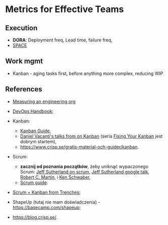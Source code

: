 # Metrics for Effective Teams

## Execution

- **DORA**: Deployment freq, Lead time, failure freq,
- [SPACE](https://www.infoq.com/news/2021/03/space-developer-productivity/)

<!--
At the current iteration (tech < 20 engineers), no issues with quality, focus on flow of delivery:
Deployment Frequency:
production
      I track the whole system (as the primary  KPI) and per component (supportive, to have it for detailed discussions or as data for the retrospective).
Mean Lead Time for Change - from opening PR as a draft, in our company, we open such a PR as a very first step. Ar our scale, it is sufficient.
Change Failure Rate - I do not track it precisely; I update a Google Spreadsheet/Google Notebook when it happens.
Mean Time to Recovery - I consider only incidents P1 and P2.
On which metrics you focus first, it depends on the size of your engineering and your current challenges.
I bring at the 1on1 and retros DF and Lead Time; there were a few times when we talked about CFR.
-->

## Work mgmt

- Kanban - aging tasks first, before anything more complex, reducing WIP

## References

- [Measuring an engineering org](https://lethain.com/measuring-engineering-organizations/)
- [DevOps Handbook](https://www.amazon.com/DevOps-Handbook-World-Class-Reliability-Organizations/dp/1942788002);
- Kanban:

  - [Kanban Guide](https://prokanban.org/the-kanban-guide/),
  - [Daniel Vacanti's talks from on Kanban](https://www.youtube.com/watch?v=689kYrWGqfE) (seria [Fixing Your Kanban](https://www.youtube.com/watch?v=ZP2NOy0EBgI&list=PL9uyGDiy_ChVfUxjc5gowNg0wW0gLFnx6) jest dobrym startem),
  - https://www.crisp.se/gratis-material-och-guider/kanban.

- Scrum:

  - **zacznij od poznania początków**, żeby uniknąć wypaczonego Scrum: [Jeff Sutherland on scrum](https://www.youtube.com/watch?v=O7cA1q0XwhE), [Jeff Sutherland google talk](https://www.youtube.com/watch?v=M1q6b9JI2Wc), [Robert C. Martin](https://www.youtube.com/watch?v=hG4LH6P8Syk), i [Ken Schwaber](https://www.youtube.com/watch?v=IyNPeTn8fpo),
  - [Scrum guide](https://www.scrum.org/resources/scrum-guide).

- [Scrum + Kanban from Trenches](https://www.infoq.com/minibooks/scrum-xp-from-the-trenches-2/);
- ShapeUp (tutaj nie mam doświadczenia) - https://basecamp.com/shapeup;
- https://blog.crisp.se/.

